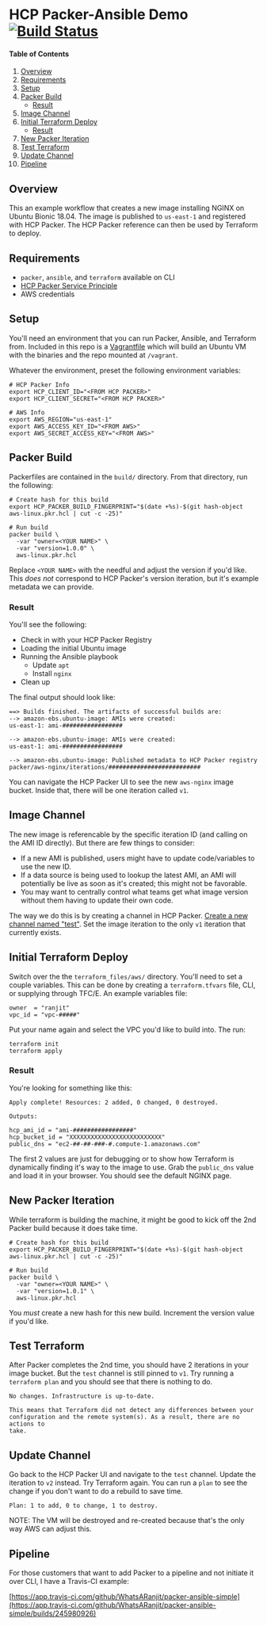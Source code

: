 # HCP Packer-Ansible Demo [![Build Status](https://app.travis-ci.com/WhatsARanjit/packer-ansible-simple.svg?branch=master)](https://app.travis-ci.com/WhatsARanjit/packer-ansible-simple)

#### Table of Contents

1. [Overview](#overview)
1. [Requirements](#requirements)
1. [Setup](#setup)
1. [Packer Build](#packer-build)
    * [Result](#result)
1. [Image Channel](#image-channel)
1. [Initial Terraform Deploy](#inital-terraform-deploy)
    * [Result](#result-1)
1. [New Packer Iteration](#new-packer-iteration)
1. [Test Terraform](#test-terraform)
1. [Update Channel](#update-channel)
1. [Pipeline](#pipeline)

## Overview

This an example workflow that creates a new image installing NGINX on Ubuntu Bionic 18.04.  The image is published to `us-east-1` and registered with HCP Packer.  The HCP Packer reference can then be used by Terraform to deploy.

## Requirements

* `packer`, `ansible`, and `terraform` available on CLI
* [HCP Packer Service Principle](https://learn.hashicorp.com/tutorials/packer/hcp-push-image-metadata?in=packer/hcp-get-started#configure-your-environment-with-hcp-credentials)
* AWS credentials

## Setup

You'll need an environment that you can run Packer, Ansible, and Terraform from.  Included in this repo is a [Vagrantfile](./build/Vagrantfile) which will build an Ubuntu VM with the binaries and the repo mounted at `/vagrant`.

Whatever the environment, preset the following environment variables:

```
# HCP Packer Info
export HCP_CLIENT_ID="<FROM HCP PACKER>"
export HCP_CLIENT_SECRET="<FROM HCP PACKER>"

# AWS Info
export AWS_REGION="us-east-1"
export AWS_ACCESS_KEY_ID="<FROM AWS>"
export AWS_SECRET_ACCESS_KEY="<FROM AWS>"
```

## Packer Build

Packerfiles are contained in the `build/` directory.  From that directory, run the following:

```
# Create hash for this build
export HCP_PACKER_BUILD_FINGERPRINT="$(date +%s)-$(git hash-object aws-linux.pkr.hcl | cut -c -25)"

# Run build
packer build \
  -var "owner=<YOUR NAME>" \
  -var "version=1.0.0" \
  aws-linux.pkr.hcl
```

Replace `<YOUR NAME>` with the needful and adjust the version if you'd like.  This _does not_ correspond to HCP Packer's version iteration, but it's example metadata we can provide.

### Result

You'll see the following:

  * Check in with your HCP Packer Registry
  * Loading the initial Ubuntu image
  * Running the Ansible playbook
    * Update `apt`
    * Install `nginx`
  * Clean up

The final output should look like:

```
==> Builds finished. The artifacts of successful builds are:
--> amazon-ebs.ubuntu-image: AMIs were created:
us-east-1: ami-#################

--> amazon-ebs.ubuntu-image: AMIs were created:
us-east-1: ami-#################

--> amazon-ebs.ubuntu-image: Published metadata to HCP Packer registry packer/aws-nginx/iterations/##########################
```

You can navigate the HCP Packer UI to see the new `aws-nginx` image bucket.  Inside that, there will be one iteration called `v1`.

## Image Channel

The new image is referencable by the specific iteration ID (and calling on the AMI ID directly).  But there are few things to consider:

  * If a new AMI is published, users might have to update code/variables to use the new ID.
  * If a data source is being used to lookup the latest AMI, an AMI will potentially be live as soon as it's created; this might not be favorable.
  * You may want to centrally control what teams get what image version without them having to update their own code.

The way we do this is by creating a channel in HCP Packer.  [Create a new channel named "test"](https://learn.hashicorp.com/tutorials/packer/hcp-image-channels?in=packer/hcp-get-started#add-channels-to-the-image-bucket).  Set the image iteration to the only `v1` iteration that currently exists.

## Initial Terraform Deploy

Switch over the the `terraform_files/aws/` directory.  You'll need to set a couple variables.  This can be done by creating a `terraform.tfvars` file, CLI, or supplying through TFC/E.  An example variables file:

```
owner  = "ranjit"
vpc_id = "vpc-#####"
```

Put your name again and select the VPC you'd like to build into.  The run:

```
terraform init
terraform apply
```

### Result

You're looking for something like this:

```
Apply complete! Resources: 2 added, 0 changed, 0 destroyed.

Outputs:

hcp_ami_id = "ami-#################"
hcp_bucket_id = "XXXXXXXXXXXXXXXXXXXXXXXXXX"
public_dns = "ec2-##-##-###-#.compute-1.amazonaws.com"
```

The first 2 values are just for debugging or to show how Terraform is dynamically finding it's way to the image to use.  Grab the `public_dns` value and load it in your browser.  You should see the default NGINX page.

## New Packer Iteration

While terraform is building the machine, it might be good to kick off the 2nd Packer build because it does take time.

```
# Create hash for this build
export HCP_PACKER_BUILD_FINGERPRINT="$(date +%s)-$(git hash-object aws-linux.pkr.hcl | cut -c -25)"

# Run build
packer build \
  -var "owner=<YOUR NAME>" \
  -var "version=1.0.1" \
  aws-linux.pkr.hcl
```

You *must* create a new hash for this new build.  Increment the version value if you'd like.

## Test Terraform

After Packer completes the 2nd time, you should have 2 iterations in your image bucket.  But the `test` channel is still pinned to `v1`.  Try running a `terraform plan` and you should see that there is nothing to do.

```
No changes. Infrastructure is up-to-date.

This means that Terraform did not detect any differences between your configuration and the remote system(s). As a result, there are no actions to
take.
```

## Update Channel

Go back to the HCP Packer UI and navigate to the `test` channel.  Update the iteration to `v2` instead.  Try Terraform again.  You can run a `plan` to see the change if you don't want to do a rebuild to save time.

```
Plan: 1 to add, 0 to change, 1 to destroy.
```

NOTE: The VM will be destroyed and re-created because that's the only way AWS can adjust this.

## Pipeline

For those customers that want to add Packer to a pipeline and not initiate it over CLI, I have a Travis-CI example:

[https://app.travis-ci.com/github/WhatsARanjit/packer-ansible-simple](https://app.travis-ci.com/github/WhatsARanjit/packer-ansible-simple/builds/245980926)